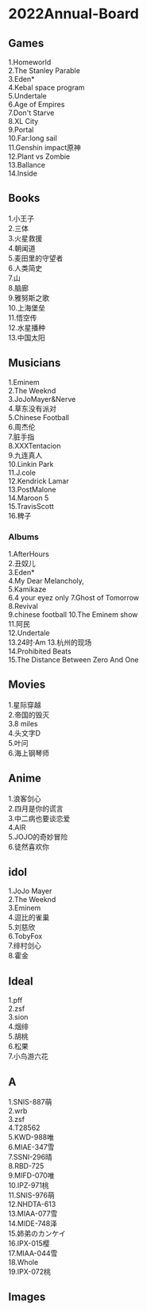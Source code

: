 # 2022Annual-Board

## Games
1.Homeworld  
2.The Stanley Parable  
3.Eden*  
4.Kebal space program  
5.Undertale  
6.Age of Empires  
7.Don't Starve  
8.XL City  
9.Portal  
10.Far:long sail  
11.Genshin impact原神  
12.Plant vs Zombie  
13.Ballance  
14.Inside  

## Books
1.小王子  
2.三体  
3.火星救援  
4.朝闻道  
5.麦田里的守望者  
6.人类简史  
7.山  
8.脑廊  
9.雅努斯之歌  
10.上海堡垒  
11.悟空传  
12.水星播种  
13.中国太阳  
 
## Musicians
1.Eminem  
2.The Weeknd  
3.JoJoMayer&Nerve  
4.草东没有派对  
5.Chinese Football  
6.周杰伦  
7.脏手指  
8.XXXTentacion  
9.九连真人  
10.Linkin Park  
11.J.cole   
12.Kendrick Lamar  
13.PostMalone   
14.Maroon 5  
15.TravisScott  
16.稗子   

### Albums
1.AfterHours  
2.丑奴儿  
3.Eden*      
4.My Dear Melancholy,  
5.Kamikaze  
6.4 your eyez only
7.Ghost of Tomorrow   
8.Revival   
9.chinese football
10.The Eminem show  
11.阿民   
12.Undertale  
13.24时·Am
13.杭州的现场  
14.Prohibited Beats  
15.The Distance Between Zero And One  

## Movies
1.星际穿越  
2.帝国的毁灭  
3.8 miles  
4.头文字D  
5.叶问  
6.海上钢琴师  

## Anime 
1.浪客剑心   
2.四月是你的谎言    
3.中二病也要谈恋爱  
4.AIR  
5.JOJO的奇妙冒险  
6.徒然喜欢你  

## idol
1.JoJo Mayer  
2.The Weeknd  
3.Eminem  
4.逗比的雀巢  
5.刘慈欣  
6.TobyFox  
7.绯村剑心  
8.霍金

## Ideal
1.pff  
2.zsf  
3.sion  
4.烟绯  
5.胡桃  
6.松果  
7.小鸟游六花      

## A
1.SNIS-887萌  
2.wrb  
3.zsf  
4.T28562   
5.KWD-988唯  
6.MIAE-347雪  
7.SSNI-296晴  
8.RBD-725  
9.MIFD-070唯  
10.IPZ-971桃  
11.SNIS-976萌  
12.NHDTA-613  
13.MIAA-077雪  
14.MIDE-748泽  
15.姉弟のカンケイ  
16.IPX-015樱  
17.MIAA-044雪  
18.Whole  
19.IPX-072桃  

## Images  
